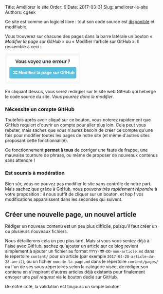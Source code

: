 Title: Améliorer le site
Order: 9
Date: 2017-03-31
Slug: ameliorer-le-site
Authors: cgeek

Ce site est comme un logiciel libre : tout son code source est [disponible](https://github.com/duniter/website) et modifiable.

Vous trouverez sur chacune des pages dans la barre latérale un bouton « *Modifier la page sur GitHub* » ou « Modifier l'article sur GitHub ». Il ressemble à ceci :

![](../../images/wiki/btn_modifier.png)

En cliquant dessus, vous serez redirgier sur le site web GitHub qui héberge le code source du site. *Vous pourrez donc le modifier*.

### Nécessite un compte GitHub

Toutefois après avoir cliqué sur ce bouton, vous noterez rapidement que GitHub requiert d'ouvrir un compte pour aller plus loin. Cela peut vous rebuter, mais sachez que vous n'aurez besoin de créer ce compte qu'une fois pour modifier toutes les pages de notre site (et même d'autres sites proposant cette fonctionnalité).

Ce fonctionnement **permet à tous** de corriger une faute de frappe, une mauvaise tournure de phrase, ou même de proposer de nouveaux contenus sans attendre !

### Est soumis à modération

Bien sûr, vous ne pouvez pas modifier le site sans contrôle de notre part. Mais sachez que grâce à GitHub, nous pouvons *très rapidement répondre* à votre proposition : il nous suffit de cliquer sur un bouton, et hop ! vos modifications apparaissent dans les secondes qui suivent.

## Créer une nouvelle page, un nouvel article

Rédiger un nouveau contenu est un peu plus difficile, puisqu'il faut créer un ou plusieurs nouveaux fichiers.

Nous détaillerons cela un peu plus tard. Mais si vous vous sentez déjà à l'aise avec GitHub, sachez qu'ajouter un article sur ce blog revient simplement à ajouter un fichier au format `YYYY-MM-DD-nom-article.md` dans le répertoire `content/` pour un article (par exemple `2017-04-28-article-du-28-avril`), ou un fichier `nom-de-la-page.md` dans le répertoire `content/pages/` ou l'un de ses sous-répertoires selon la catégorie visée, de rédiger son contenu en s'inspirant d'autres articles déjà existants pour finalement envoyer une *pull request* via le bouton dédié sur GitHub.

De nôtre côté, la validation est toujours un simple bouton.